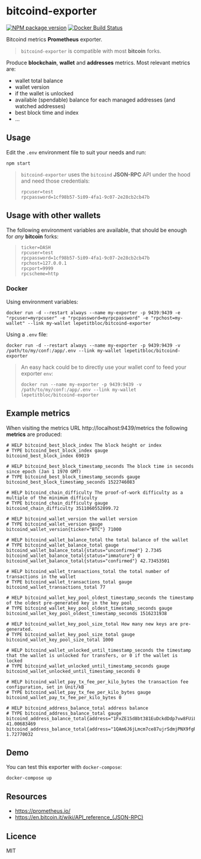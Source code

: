 # bitcoind-exporter

[![NPM package version][npm-svg]][npm-url]
[![Docker Build Status][hub-svg]][hub-url]

Bitcoind metrics **Prometheus** exporter.

> `bitcoind-exporter` is compatible with most **bitcoin** forks.

Produce **blockchain**, **wallet** and **addresses** metrics.
Most relevant metrics are:
* wallet total balance
* wallet version
* if the wallet is unlocked
* available (spendable) balance for each managed addresses (and watched addresses)
* best block time and index
* ...

## Usage
Edit the `.env` environment file to suit your needs and run:
```
npm start
```
> `bitcoind-exporter` uses the `bitcoind` **JSON-RPC** API under the hood and need those credentials:
> ```
>rpcuser=test
>rpcpassword=1cf98b57-5i09-4fa1-9c07-2e28cb2cb47b
>```

## Usage with other wallets
The following environment variables are available, that should be enough for *any* **bitcoin** forks:
> ```
>ticker=DASH
>rpcuser=test
>rpcpassword=1cf98b57-5i09-4fa1-9c07-2e28cb2cb47b
>rpchost=127.0.0.1
>rpcport=9999
>rpcscheme=http
>```

### Docker
Using environment variables:
```
docker run -d --restart always --name my-exporter -p 9439:9439 -e "rpcuser=myrpcuser" -e "rpcpassword=myrpcpassword" -e "rpchost=my-wallet" --link my-wallet lepetitbloc/bitcoind-exporter
````

Using a `.env` file:
```
docker run -d --restart always --name my-exporter -p 9439:9439 -v /path/to/my/conf:/app/.env --link my-wallet lepetitbloc/bitcoind-exporter
```

>An easy hack could be to directly use your wallet conf to feed your exporter `env`:
>```
>docker run --name my-exporter -p 9439:9439 -v /path/to/my/conf:/app/.env --link my-wallet lepetitbloc/bitcoind-exporter
>```

## Example metrics
When visiting the metrics URL http://localhost:9439/metrics the following **metrics** are produced:
```
# HELP bitcoind_best_block_index The block height or index
# TYPE bitcoind_best_block_index gauge
bitcoind_best_block_index 69019

# HELP bitcoind_best_block_timestamp_seconds The block time in seconds since epoch (Jan 1 1970 GMT)
# TYPE bitcoind_best_block_timestamp_seconds gauge
bitcoind_best_block_timestamp_seconds 1522746083

# HELP bitcoind_chain_difficulty The proof-of-work difficulty as a multiple of the minimum difficulty
# TYPE bitcoind_chain_difficulty gauge
bitcoind_chain_difficulty 3511060552899.72

# HELP bitcoind_wallet_version the wallet version
# TYPE bitcoind_wallet_version gauge
bitcoind_wallet_version{ticker="BTC"} 71000

# HELP bitcoind_wallet_balance_total the total balance of the wallet
# TYPE bitcoind_wallet_balance_total gauge
bitcoind_wallet_balance_total{status="unconfirmed"} 2.7345
bitcoind_wallet_balance_total{status="immature"} 0
bitcoind_wallet_balance_total{status="confirmed"} 42.73453501

# HELP bitcoind_wallet_transactions_total the total number of transactions in the wallet
# TYPE bitcoind_wallet_transactions_total gauge
bitcoind_wallet_transactions_total 77

# HELP bitcoind_wallet_key_pool_oldest_timestamp_seconds the timestamp of the oldest pre-generated key in the key pool
# TYPE bitcoind_wallet_key_pool_oldest_timestamp_seconds gauge
bitcoind_wallet_key_pool_oldest_timestamp_seconds 1516231938

# HELP bitcoind_wallet_key_pool_size_total How many new keys are pre-generated.
# TYPE bitcoind_wallet_key_pool_size_total gauge
bitcoind_wallet_key_pool_size_total 1000

# HELP bitcoind_wallet_unlocked_until_timestamp_seconds the timestamp that the wallet is unlocked for transfers, or 0 if the wallet is locked
# TYPE bitcoind_wallet_unlocked_until_timestamp_seconds gauge
bitcoind_wallet_unlocked_until_timestamp_seconds 0

# HELP bitcoind_wallet_pay_tx_fee_per_kilo_bytes the transaction fee configuration, set in Unit/kB
# TYPE bitcoind_wallet_pay_tx_fee_per_kilo_bytes gauge
bitcoind_wallet_pay_tx_fee_per_kilo_bytes 0

# HELP bitcoind_address_balance_total address balance
# TYPE bitcoind_address_balance_total gauge
bitcoind_address_balance_total{address="1FxZE15d8bt381EuDckdDdp7vw8FUiLzu6"} 41.00683469
bitcoind_address_balance_total{address="1QAm6J6jLmcm7ce87ujrSdmjPNX9fgRUYZ"} 1.72770032
```

## Demo
You can test this exporter with `docker-compose`:
```
docker-compose up
```

## Resources
* https://prometheus.io/
* https://en.bitcoin.it/wiki/API_reference_(JSON-RPC)

## Licence
MIT

[npm-svg]: https://img.shields.io/npm/v/bitcoind-exporter.svg
[npm-url]: https://npmjs.org/package/bitcoind-exporter
[hub-url]: https://hub.docker.com/r/lepetitbloc/bitcoind-exporter/
[hub-svg]: https://img.shields.io/docker/pulls/lepetitbloc/bitcoind-exporter.svg